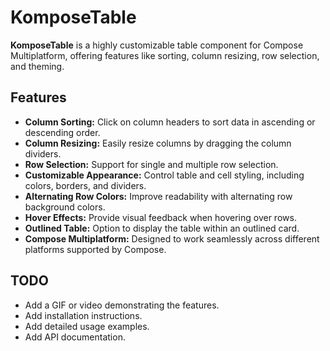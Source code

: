 # KomposeTable

**KomposeTable** is a highly customizable table component for Compose Multiplatform, offering features like sorting, column resizing, row selection, and theming.

## Features

*   **Column Sorting:** Click on column headers to sort data in ascending or descending order.
*   **Column Resizing:** Easily resize columns by dragging the column dividers.
*   **Row Selection:** Support for single and multiple row selection.
*   **Customizable Appearance:** Control table and cell styling, including colors, borders, and dividers.
*   **Alternating Row Colors:** Improve readability with alternating row background colors.
*   **Hover Effects:** Provide visual feedback when hovering over rows.
*   **Outlined Table:** Option to display the table within an outlined card.
*   **Compose Multiplatform:** Designed to work seamlessly across different platforms supported by Compose.

## TODO

*   Add a GIF or video demonstrating the features.
*   Add installation instructions.
*   Add detailed usage examples.
*   Add API documentation.
